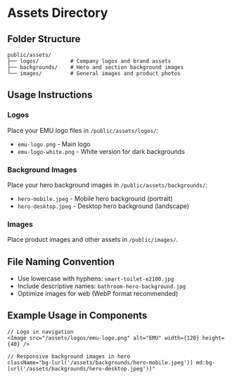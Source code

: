 # Assets Directory

## Folder Structure

```
public/assets/
├── logos/          # Company logos and brand assets
├── backgrounds/    # Hero and section background images
└── images/         # General images and product photos
```

## Usage Instructions

### Logos
Place your EMU logo files in `/public/assets/logos/`:
- `emu-logo.png` - Main logo
- `emu-logo-white.png` - White version for dark backgrounds

### Background Images  
Place your hero background images in `/public/assets/backgrounds/`:
- `hero-mobile.jpeg` - Mobile hero background (portrait)
- `hero-desktop.jpeg` - Desktop hero background (landscape)

### Images
Place product images and other assets in `/public/images/`.

## File Naming Convention
- Use lowercase with hyphens: `smart-toilet-e2100.jpg`
- Include descriptive names: `bathroom-hero-background.jpg`
- Optimize images for web (WebP format recommended)

## Example Usage in Components
```tsx
// Logo in navigation
<Image src="/assets/logos/emu-logo.png" alt="EMU" width={120} height={40} />

// Responsive background images in hero
className="bg-[url('/assets/backgrounds/hero-mobile.jpeg')] md:bg-[url('/assets/backgrounds/hero-desktop.jpeg')]"
```